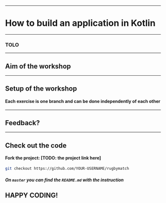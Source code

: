 <!-- python3 -m http.server -->



****
# How to build an application in Kotlin


****

### TOLO



---
## Aim of the workshop

---
## Setup of the workshop

#### Each exercise is one branch and can be done independently of each other

---

## Feedback?

---

## Check out the code

#### Fork the project: [TODO: the project link here]

```bash
git checkout https://github.com/YOUR-USERNAME/rugbymatch
```

##### On `master` you can find the `README.md` with the instruction


## HAPPY CODING!
